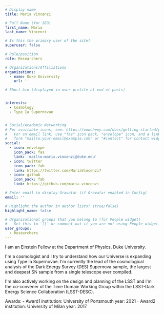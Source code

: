 ```yaml
---
# Display name
title: Maria Vincenzi

# Full Name (for SEO)
first_name: Maria
last_name: Vincenzi

# Is this the primary user of the site?
superuser: false

# Role/position
role: Researchers

# Organizations/Affiliations
organizations:
  - name: Duke University
    url: ''

# Short bio (displayed in user profile at end of posts)


interests:
  - Cosmology
  - Type Ia Supernovae


# Social/Academic Networking
# For available icons, see: https://wowchemy.com/docs/getting-started/page-builder/#icons
#   For an email link, use "fas" icon pack, "envelope" icon, and a link in the
#   form "mailto:your-email@example.com" or "#contact" for contact widget.
social:
  - icon: envelope
    icon_pack: fas
    link: 'mailto:maria.vincenzi@duke.edu'
  - icon: twitter
    icon_pack: fab
    link: https://twitter.com/MariaVincenzi7
  - icon: github
    icon_pack: fab
    link: https://github.com/maria-vincenzi

# Enter email to display Gravatar (if Gravatar enabled in Config)
email: ''

# Highlight the author in author lists? (true/false)
highlight_name: false

# Organizational groups that you belong to (for People widget)
#   Set this to `[]` or comment out if you are not using People widget.
user_groups:
  - Researchers
---
```


I am an Einstein Fellow at the Department of Physics, Duke University. 

I'm a cosmologist and I try to understand how our Universe is expanding using Type Ia Supernovae. I'm currently the lead of the cosmological analysis of the Dark Energy Survey (DES) Supernova sample, the largest and deepest SN sample from a single telescope ever compiled.

I'm also actively working on the design and planning of the LSST and I'm the co-convener of the Time Domain Working Group within the LSST-Dark Energy Science Collaboration (LSST-DESC).

Awards:
    - Award1
      institution: University of Portsmouth
      year: 2021
    - Award2
      institution: University of Milan
      year: 2017
